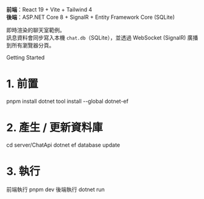 **前端**：React 19 + Vite + Tailwind 4  
**後端**：ASP.NET Core 8 + SignalR + Entity Framework Core (SQLite)

即時渲染的聊天室範例。  
訊息資料會同步寫入本機 `chat.db`（SQLite），並透過 WebSocket (SignalR) 廣播到所有瀏覽器分頁。

Getting Started

# 1. 前置
pnpm install
dotnet tool install --global dotnet-ef

# 2. 產生 / 更新資料庫
cd server/ChatApi
dotnet ef database update

# 3. 執行
前端執行 pnpm dev
後端執行 dotnet run
